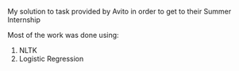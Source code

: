 My solution to task provided by Avito in order to get to their Summer Internship

Most of the work was done using:
1) NLTK
2) Logistic Regression
